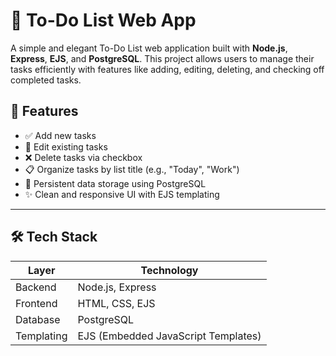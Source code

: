 # 📝 To-Do List Web App

A simple and elegant To-Do List web application built with **Node.js**, **Express**, **EJS**, and **PostgreSQL**. This project allows users to manage their tasks efficiently with features like adding, editing, deleting, and checking off completed tasks.

## 🚀 Features

- ✅ Add new tasks
- 📝 Edit existing tasks
- ❌ Delete tasks via checkbox
- 📋 Organize tasks by list title (e.g., "Today", "Work")
- 💾 Persistent data storage using PostgreSQL
- ✨ Clean and responsive UI with EJS templating

---

## 🛠️ Tech Stack

| Layer         | Technology           |
|---------------|----------------------|
| Backend       | Node.js, Express     |
| Frontend      | HTML, CSS, EJS       |
| Database      | PostgreSQL           |
| Templating    | EJS (Embedded JavaScript Templates)
